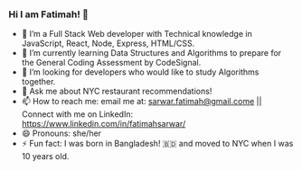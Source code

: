 ### Hi I am Fatimah! 👋


- 🔭 I’m a Full Stack Web developer with Technical knowledge in JavaScript, React, Node, Express, HTML/CSS.
- 🌱 I’m currently learning Data Structures and Algorithms to prepare for the General Coding Assessment by CodeSignal.
- 👯 I’m looking for developers who would like to study Algorithms together.
- 💬 Ask me about NYC restaurant recommendations!
- 📫 How to reach me: email me at: sarwar.fatimah@gmail.come || Connect with me on LinkedIn: https://www.linkedin.com/in/fatimahsarwar/
- 😄 Pronouns: she/her
- ⚡ Fun fact: I was born in Bangladesh! 🇧🇩 and moved to NYC when I was 10 years old.

